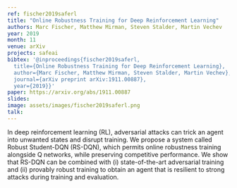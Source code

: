 ```yaml
---
ref: fischer2019saferl
title: "Online Robustness Training for Deep Reinforcement Learning"
authors: Marc Fischer, Matthew Mirman, Steven Stalder, Martin Vechev
year: 2019
month: 11
venue: arXiv
projects: safeai
bibtex: '@inproceedings{fischer2019saferl,
  title={Online Robustness Training for Deep Reinforcement Learning},
  author={Marc Fischer, Matthew Mirman, Steven Stalder, Martin Vechev},
  journal={arXiv preprint arXiv:1911.00887},
  year={2019}}'
paper: https://arxiv.org/abs/1911.00887
slides:
image: assets/images/fischer2019saferl.png
talk: 
---
```


In deep reinforcement learning (RL), adversarial attacks can trick an agent into unwanted states and disrupt training. We propose a system called Robust Student-DQN (RS-DQN), which permits  online robustness training alongside Q networks, while preserving competitive performance. We show that RS-DQN can be combined with (i) state-of-the-art adversarial training and (ii) provably robust training to obtain an agent that is resilient to strong attacks during training and evaluation.
